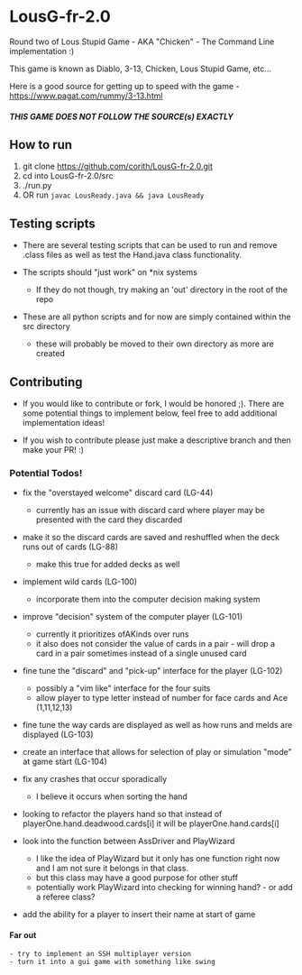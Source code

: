 # LousG-fr-2.0
Round two of Lous Stupid Game - AKA "Chicken" - The Command Line implementation :)


This game is known as Diablo, 3-13, Chicken, Lous Stupid Game, etc...

Here is a good source for getting up to speed with the game
    - https://www.pagat.com/rummy/3-13.html

##### THIS GAME DOES NOT FOLLOW THE SOURCE(s) EXACTLY

## How to run

1. git clone https://github.com/corith/LousG-fr-2.0.git
2. cd into LousG-fr-2.0/src
3. ./run.py
4. OR run `javac LousReady.java && java LousReady`


## Testing scripts

- There are several testing scripts that can be used to run and remove .class files as well as test the Hand.java class functionality.

- The scripts should "just work" on \*nix systems
    - If they do not though, try making an 'out' directory in the root of the repo

- These are all python scripts and for now are simply contained within the src directory
    - these will probably be moved to their own directory as more are created

## Contributing

- If you would like to contribute or fork, I would be honored ;). There are some potential things to implement below, feel free to add additional implementation ideas!

- If you wish to contribute please just make a descriptive branch and then make your PR! :)

### Potential Todos!

- fix the "overstayed welcome" discard card (LG-44)
    - currently has an issue with discard card where player may be presented with the card they discarded

- make it so the discard cards are saved and reshuffled when the deck runs out of cards (LG-88)
    - make this true for added decks as well

- implement wild cards (LG-100)
    - incorporate them into the computer decision making system

- improve "decision" system of the computer player (LG-101)
    - currently it prioritizes ofAKinds over runs
    - it also does not consider the value of cards in a pair - will drop a card in a pair sometimes instead of a single unused card

- fine tune the "discard" and "pick-up" interface for the player (LG-102)
    - possibly a "vim like" interface for the four suits
    - allow player to type letter instead of number for face cards and Ace (1,11,12,13)

- fine tune the way cards are displayed as well as how runs and melds are displayed (LG-103)

- create an interface that allows for selection of play or simulation "mode" at game start (LG-104)

- fix any crashes that occur sporadically
    - I believe it occurs when sorting the hand

- looking to refactor the players hand so that instead of playerOne.hand.deadwood.cards[i] it will be playerOne.hand.cards[i]

- look into the function between AssDriver and PlayWizard
    - I like the idea of PlayWizard but it only has one function right now and I am not sure it belongs in that class.
    - but this class may have a good purpose for other stuff
    - potentially work PlayWizard into checking for winning hand? - or add a referee class?

- add the ability for a player to insert their name at start of game

#### Far out
    - try to implement an SSH multiplayer version
    - turn it into a gui game with something like swing
